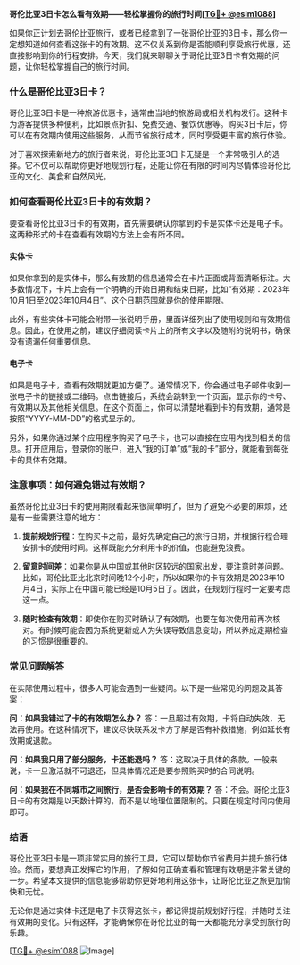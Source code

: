 **哥伦比亚3日卡怎么看有效期——轻松掌握你的旅行时间[[TG💪+ @esim1088](https://t.me/s/esim1088)]**

如果你正计划去哥伦比亚旅行，或者已经拿到了一张哥伦比亚的3日卡，那么你一定想知道如何查看这张卡的有效期。这不仅关系到你是否能顺利享受旅行优惠，还直接影响到你的行程安排。今天，我们就来聊聊关于哥伦比亚3日卡有效期的问题，让你轻松掌握自己的旅行时间。

### 什么是哥伦比亚3日卡？

哥伦比亚3日卡是一种旅游优惠卡，通常由当地的旅游局或相关机构发行。这种卡为游客提供多种便利，比如景点折扣、免费交通、餐饮优惠等。购买3日卡后，你可以在有效期内使用这些服务，从而节省旅行成本，同时享受更丰富的旅行体验。

对于喜欢探索新地方的旅行者来说，哥伦比亚3日卡无疑是一个非常吸引人的选择。它不仅可以帮助你更好地规划行程，还能让你在有限的时间内尽情体验哥伦比亚的文化、美食和自然风光。

### 如何查看哥伦比亚3日卡的有效期？

要查看哥伦比亚3日卡的有效期，首先需要确认你拿到的卡是实体卡还是电子卡。这两种形式的卡在查看有效期的方法上会有所不同。

#### 实体卡

如果你拿到的是实体卡，那么有效期的信息通常会在卡片正面或背面清晰标注。大多数情况下，卡片上会有一个明确的开始日期和结束日期，比如“有效期：2023年10月1日至2023年10月4日”。这个日期范围就是你的使用期限。

此外，有些实体卡可能会附带一张说明手册，里面详细列出了使用规则和有效期信息。因此，在使用之前，建议仔细阅读卡片上的所有文字以及随附的说明书，确保没有遗漏任何重要信息。

#### 电子卡

如果是电子卡，查看有效期就更加方便了。通常情况下，你会通过电子邮件收到一张电子卡的链接或二维码。点击链接后，系统会跳转到一个页面，显示你的卡号、有效期以及其他相关信息。在这个页面上，你可以清楚地看到卡的有效期，通常是按照“YYYY-MM-DD”的格式显示的。

另外，如果你通过某个应用程序购买了电子卡，也可以直接在应用内找到相关的信息。打开应用后，登录你的账户，进入“我的订单”或“我的卡”部分，就能看到每张卡的具体有效期。

### 注意事项：如何避免错过有效期？

虽然哥伦比亚3日卡的使用期限看起来很简单明了，但为了避免不必要的麻烦，还是有一些需要注意的地方：

1. **提前规划行程**：在购买卡之前，最好先确定自己的旅行日期，并根据行程合理安排卡的使用时间。这样既能充分利用卡的价值，也能避免浪费。
   
2. **留意时间差**：如果你是从中国或其他时区较远的国家出发，要注意时差问题。比如，哥伦比亚比北京时间晚12个小时，所以如果你的卡有效期是2023年10月4日，实际上在中国可能已经是10月5日了。因此，在规划行程时一定要考虑这一点。

3. **随时检查有效期**：即使你在购买时确认了有效期，也要在每次使用前再次核对。有时候可能会因为系统更新或人为失误导致信息变动，所以养成定期检查的习惯是很重要的。

### 常见问题解答

在实际使用过程中，很多人可能会遇到一些疑问。以下是一些常见的问题及其答案：

**问：如果我错过了卡的有效期怎么办？**
答：一旦超过有效期，卡将自动失效，无法再使用。在这种情况下，建议尽快联系发卡方了解是否有补救措施，例如延长有效期或退款。

**问：如果我只用了部分服务，卡还能退吗？**
答：这取决于具体的条款。一般来说，卡一旦激活就不可退还，但具体情况还是要参照购买时的合同说明。

**问：如果我在不同城市之间旅行，是否会影响卡的有效期？**
答：不会。哥伦比亚3日卡的有效期是以天数计算的，而不是以地理位置限制的。只要在规定时间内使用即可。

### 结语

哥伦比亚3日卡是一项非常实用的旅行工具，它可以帮助你节省费用并提升旅行体验。然而，要想真正发挥它的作用，了解如何正确查看和管理有效期是非常关键的一步。希望本文提供的信息能够帮助你更好地利用这张卡，让哥伦比亚之旅更加愉快和无忧。

无论你是通过实体卡还是电子卡获得这张卡，都记得提前规划好行程，并随时关注有效期的变化。只有这样，才能确保你在哥伦比亚的每一天都能充分享受到旅行的乐趣。

[[TG💪+ @esim1088](https://t.me/s/esim1088) ![Image](https://i.postimg.cc/4NQfJmqS/Snipaste-2025-05-13-00-14-12.png)]
